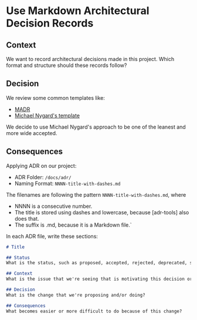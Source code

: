 # Use Markdown Architectural Decision Records

## Context

We want to record architectural decisions made in this project. Which format and structure should these records follow?

## Decision

We review some common templates like:

* [MADR](https://adr.github.io/madr/)
* [Michael Nygard's template](http://thinkrelevance.com/blog/2011/11/15/documenting-architecture-decisions)

We decide to use Michael Nygard's approach to be one of the leanest and more wide accepted.

## Consequences

Applying ADR on our project:

* ADR Folder: `/docs/adr/`
* Naming Format: `NNNN-title-with-dashes.md`

The filenames are following the pattern `NNNN-title-with-dashes.md`, where

* NNNN is a consecutive number.
* The title is stored using dashes and lowercase, because [adr-tools] also does that.
* The suffix is .md, because it is a Markdown file.`

In each ADR file, write these sections:

```markdown
# Title

## Status
What is the status, such as proposed, accepted, rejected, deprecated, superseded, etc.?

## Context
What is the issue that we're seeing that is motivating this decision or change?

## Decision
What is the change that we're proposing and/or doing?

## Consequences
What becomes easier or more difficult to do because of this change?
```
